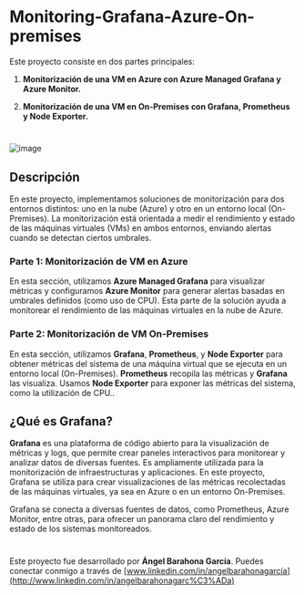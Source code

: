 # Monitoring-Grafana-Azure-On-premises

Este proyecto consiste en dos partes principales:

1.  **Monitorización de una VM en Azure con Azure Managed Grafana y Azure Monitor.**
    
2.  **Monitorización de una VM en On-Premises con Grafana, Prometheus y Node Exporter.**

   #
 ![image](https://github.com/user-attachments/assets/37f5d06f-7c69-4c30-8ea6-4bea66c6781e)   

## Descripción

En este proyecto, implementamos soluciones de monitorización para dos entornos distintos: uno en la nube (Azure) y otro en un entorno local (On-Premises). La monitorización está orientada a medir el rendimiento y estado de las máquinas virtuales (VMs) en ambos entornos, enviando alertas cuando se detectan ciertos umbrales.

### Parte 1: Monitorización de VM en Azure

En esta sección, utilizamos **Azure Managed Grafana** para visualizar métricas y configuramos **Azure Monitor** para generar alertas basadas en umbrales definidos (como uso de CPU). Esta parte de la solución ayuda a monitorear el rendimiento de las máquinas virtuales en la nube de Azure.

### Parte 2: Monitorización de VM On-Premises

En esta sección, utilizamos **Grafana**, **Prometheus**, y **Node Exporter** para obtener métricas del sistema de una máquina virtual que se ejecuta en un entorno local (On-Premises). **Prometheus** recopila las métricas y **Grafana** las visualiza. Usamos **Node Exporter** para exponer las métricas del sistema, como la utilización de CPU..


## ¿Qué es Grafana?   

**Grafana** es una plataforma de código abierto para la visualización de métricas y logs, que permite crear paneles interactivos para monitorear y analizar datos de diversas fuentes. Es ampliamente utilizada para la monitorización de infraestructuras y aplicaciones. En este proyecto, Grafana se utiliza para crear visualizaciones de las métricas recolectadas de las máquinas virtuales, ya sea en Azure o en un entorno On-Premises.

Grafana se conecta a diversas fuentes de datos, como Prometheus, Azure Monitor, entre otras, para ofrecer un panorama claro del rendimiento y estado de los sistemas monitoreados.


#
Este proyecto fue desarrollado por **Ángel Barahona García**. Puedes conectar conmigo a través de [www.linkedin.com/in/angelbarahonagarcía](http://www.linkedin.com/in/angelbarahonagarc%C3%ADa)
